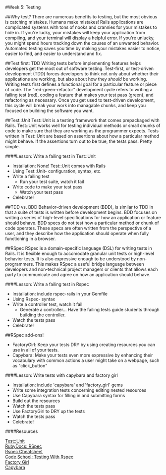 #Week 5: Testing

##Why test?
  There are numerous benefits to testing, but the most obvious is catching mistakes.  Humans make mistakes!  Rails applications are complicated systems with tons of nooks and crannies for your mistakes to hide in.  If you're lucky, your mistakes will keep your application from compiling, and your terminal will display a helpful error.  If you're unlucky, you might spend hours tracking down the causes of an unwanted behavior.  Automated testing saves you time by making your mistakes easier to notice, easier to find, and easier to understand and fix.

##Test first: TDD
  Writing tests before implementing features helps developers get the most out of software testing.  Test-first, or test-driven development (TDD) forces developers to think not only about whether their applications are working, but also about how they *should* be working.  Writing tests first defines a functional goal for a particular feature or piece of code.  The "red-green-refactor" development cycle refers to writing a failing test (red), coding a feature that makes your test pass (green), and refactoring as necessary.  Once you get used to test-driven development, this cycle will break your work into managable chunks, and keep you focused on building the software you want.

##Test::Unit
  Test::Unit is a testing framework that comes prepackaged with Rails.  Test::Unit works well for testing individual methods or small chunks of code to make sure that they are working as the programmer expects.  Tests written in Test::Unit are based on assertions about how a particular method might behave.  If the assertions turn out to be true, the tests pass.  Pretty simple.

####Lesson: Write a failing test in Test::Unit
  - Installation:  None!  Test::Unit comes with Rails
  - Using Test::Unit- configuration, syntax, etc.
  - Write a failing test
    - Run your test suite, watch it fail
  - Write code to make your test pass
    - Watch your test pass
  - Celebrate!

##TDD vs. BDD
  Behavior-driven development (BDD), is similar to TDD in that a suite of tests is written before development begins.  BDD focuses on writing a series of high-level specifications for how an application or feature should behave.
  BDD specs do not test how a particular method or chunk of code operates.  These specs are often written from the perspective of a user, and they describe how the application should operate when fully functioning in a browser.

##RSpec
  RSpec is a domain-specific language (DSL) for writing tests in Rails.  It is flexible enough to accomodate granular unit tests or high-level behavior tests.  It is also expressive enough to be understood by non-programmers.  This makes RSpec a useful bridge language between developers and non-technical project managers or clients that allows each party to communicate and agree on how an application should behave.

####Lesson: Write a failing test in Rspec
  - Installation:  include rspec-rails in your Gemfile
  - Using Rspec- syntax
  - Write a controller test, watch it fail
    - Generate a controller... Have the failing tests guide students through building the controller.
  - Watch the tests pass
  - Celebrate!

##RSpec add-ons!
- FactoryGirl: Keep your tests DRY by using creating resources you can use in all of your tests.
- Capybara: Make your tests even more expressive by enhancing their vocabulary with common actions a user might take on a webpage, such as "click_button"

####Lesson: Write tests with capybara and factory girl
  - Installation: include 'capybara' and 'factory_girl' gems
  - Write some integration tests concerning editing nested resources
  - Use Capybara syntax for filling in and submitting forms
  - Build out the resources
  - Watch the tests pass
  - Use FactoryGirl to DRY up the tests
  - Watch the tests pass
  - Celebrate!


####Resources

[Test::Unit](http://guides.rubyonrails.org/testing.html)<br>
[RubyDocs: RSpec](http://rubydoc.info/gems/rspec-rails/frames)<br>
[Rspec Cheatsheet](https://learn.thoughtbot.com/test-driven-rails-resources/rspec.pdf)<br>
[Code School: Testing With Rspec](http://www.codeschool.com/courses/testing-with-rspec)<br>
[Factory Girl](https://github.com/thoughtbot/factory_girl)<br>
[Capybara](http://jnicklas.github.io/capybara/)<br>



